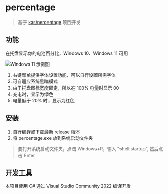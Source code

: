 # percentage

> 基于 [kas/percentage](https://github.com/kas/percentage) 项目开发

## 功能

在托盘显示你的电池百分比，Windows 10、Windows 11 可用

![Windows 11 示例图](https://github.com/marxti/percentage/blob/dev/percentage_win11.png)

1. 右键菜单提供字体设置功能，可以自行设置所需字体
2. 可自适应系统黑暗模式
3. 由于托盘图标宽度固定，所以在 100% 电量时显示 00
4. 充电时，显示为绿色
5. 电量低于 20% 时，显示为红色

## 安装

1. 自行编译或下载最新 release 版本
2. 将 percentage.exe 放到系统启动文件夹
> 要打开系统启动文件夹，点击 Windows+R，输入 "shell:startup", 然后点击 Enter

## 开发工具

本项目使用 C# 通过 Visual Studio Community 2022 编译开发
